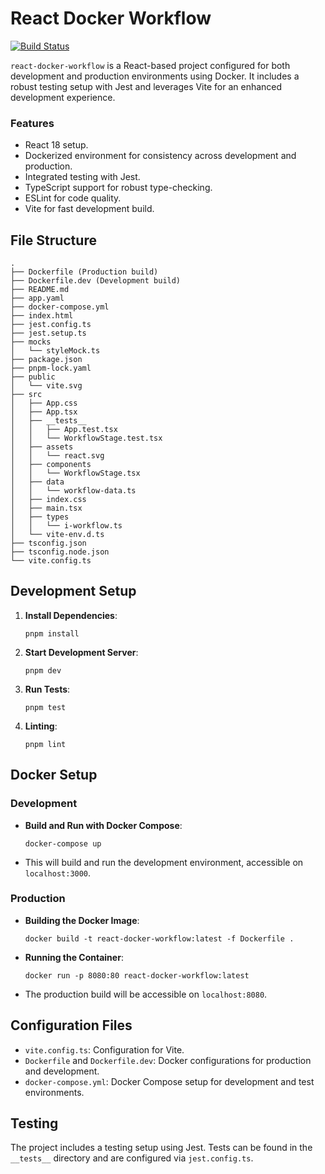 # React Docker Workflow
[![Build Status](https://app.travis-ci.com/nawodyaishan/react-docker-workflow.svg?token=DKf3NVCcwz23mmxUx9nn&branch=main)](https://app.travis-ci.com/nawodyaishan/react-docker-workflow)


`react-docker-workflow` is a React-based project configured for both development and production environments using Docker. It includes a robust testing setup with Jest and leverages Vite for an enhanced development experience.

### Features

- React 18 setup.
- Dockerized environment for consistency across development and production.
- Integrated testing with Jest.
- TypeScript support for robust type-checking.
- ESLint for code quality.
- Vite for fast development build.

## File Structure

```
.
├── Dockerfile (Production build)
├── Dockerfile.dev (Development build)
├── README.md
├── app.yaml
├── docker-compose.yml
├── index.html
├── jest.config.ts
├── jest.setup.ts
├── mocks
│   └── styleMock.ts
├── package.json
├── pnpm-lock.yaml
├── public
│   └── vite.svg
├── src
│   ├── App.css
│   ├── App.tsx
│   ├── __tests__
│   │   ├── App.test.tsx
│   │   └── WorkflowStage.test.tsx
│   ├── assets
│   │   └── react.svg
│   ├── components
│   │   └── WorkflowStage.tsx
│   ├── data
│   │   └── workflow-data.ts
│   ├── index.css
│   ├── main.tsx
│   ├── types
│   │   └── i-workflow.ts
│   └── vite-env.d.ts
├── tsconfig.json
├── tsconfig.node.json
└── vite.config.ts
```

## Development Setup

1. **Install Dependencies**:
   ```
   pnpm install
   ```

2. **Start Development Server**:
   ```
   pnpm dev
   ```

3. **Run Tests**:
   ```
   pnpm test
   ```

4. **Linting**:
   ```
   pnpm lint
   ```

## Docker Setup

### Development

- **Build and Run with Docker Compose**:
   ```
   docker-compose up
   ```
- This will build and run the development environment, accessible on `localhost:3000`.

### Production

- **Building the Docker Image**:
   ```
   docker build -t react-docker-workflow:latest -f Dockerfile .
   ```
- **Running the Container**:
   ```
   docker run -p 8080:80 react-docker-workflow:latest
   ```
- The production build will be accessible on `localhost:8080`.

## Configuration Files

- `vite.config.ts`: Configuration for Vite.
- `Dockerfile` and `Dockerfile.dev`: Docker configurations for production and development.
- `docker-compose.yml`: Docker Compose setup for development and test environments.

## Testing

The project includes a testing setup using Jest. Tests can be found in the `__tests__` directory and are configured via `jest.config.ts`.
